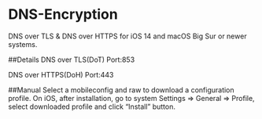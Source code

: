 # DNS-Encryption
DNS over TLS &amp; DNS over HTTPS for iOS 14 and macOS Big Sur or newer systems.

##Details
DNS over TLS(DoT) Port:853 

DNS over HTTPS(DoH) Port:443

##Manual
Select a mobileconfig and raw to download a configuration profile.
On iOS, after installation, go to system Settings => General => Profile, select downloaded profile and click “Install” button.
